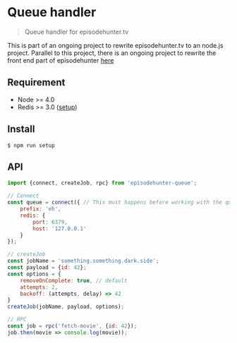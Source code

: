 # Queue handler

> Queue handler for episodehunter.tv

This is part of an ongoing project to rewrite episodehunter.tv to an node.js project.
Parallel to this project, there is an ongoing project to rewrite the front end part of episodehunter [here](https://github.com/tjoskar/episodehunter.tv)

## Requirement
- Node >= 4.0
- Redis >= 3.0 ([setup](https://github.com/tjoskar/episodehunter-api))

## Install
```
$ npm run setup
```

## API
```javascript
import {connect, createJob, rpc} from 'episodehunter-queue';

// Connect
const queue = connect({ // This must happens before working with the queue
    prefix: 'eh',
    redis: {
        port: 6379,
        host: '127.0.0.1'
    }
});

// createJob
const jobName = 'something.something.dark.side';
const payload = {id: 42};
const options = {
    removeOnComplete: true, // default
    attempts: 2,
    backoff: (attempts, delay) => 42
}
createJob(jobName, payload, options);

// RPC
const job = rpc('fetch-movie', {id: 42});
job.then(movie => console.log(movie));
```
